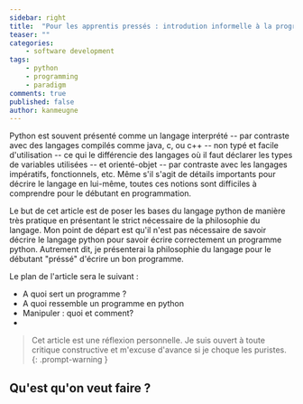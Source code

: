 ```yaml
---
sidebar: right
title:  "Pour les apprentis pressés : introdution informelle à la programmation en Python"
teaser: ""
categories:
    - software development
tags:
    - python
    - programming
    - paradigm
comments: true
published: false
author: kanmeugne
---
```


Python est souvent présenté comme un langage interprété -- par contraste avec des langages compilés comme java, c, ou c++ -- non typé et facile d'utilisation -- ce qui le différencie des langages où il faut déclarer les types de variables utilisées -- et orienté-objet -- par contraste avec les langages impératifs, fonctionnels, etc. Même s'il s'agit de détails importants pour décrire le langage en lui-même, toutes ces notions sont difficiles à comprendre pour le débutant en programmation.

Le but de cet article est de poser les bases du langage python de manière très pratique en présentant le strict nécessaire de la philosophie du langage. Mon point de départ est qu'il n'est pas nécessaire de savoir décrire le langage python pour savoir écrire correctement un programme python. Autrement dit, je présenterai la philosophie du langage pour le débutant "préssé" d'écrire un bon programme.

Le plan de l'article sera le suivant :
- A quoi sert un programme ?
- A quoi ressemble un programme en python
- Manipuler : quoi et comment?
- 

> Cet article est une réflexion personnelle. Je suis ouvert à toute critique constructive et m'excuse d'avance si je choque les puristes.
{: .prompt-warning }

## Qu'est qu'on veut faire ?

